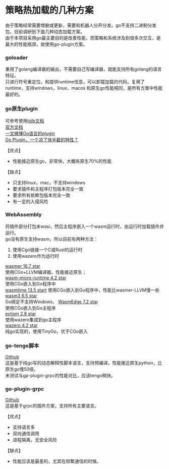 # 策略热加载的几种方案
由于策略经常需要增删或更新，需要和机器人分开分发。go不支持二进制分发包，目前调研到下面几种动态加载方案。  
由于本项目采用go最主要目的是改善性能，而策略和系统涉及到很多次交互，是最大的性能瓶颈，故使用go-plugin方案。  
### goloader
重用了golang编译器的输出，不需要自己写编译器，就能支持所有golang的语言特征。  
只进行符号重定位，和提供runtime信息，可以卸载加载的代码，复用了runtime，支持windows，linux，macos
和原生go性能相同，是所有方案中性能最好的。
### go原生plugin  
可参考使用[tidb文档](https://github.com/pingcap/tidb/blob/master/docs/design/2018-12-10-plugin-framework.md)  
[官方文档](https://pkg.go.dev/plugin)  
[一文搞懂Go语言的plugin](https://tonybai.com/2021/07/19/understand-go-plugin/)  
[Go Plugin，一个凉了快半截的特性？](https://www.easemob.com/news/6987)  

【优点】  
* 性能接近原生go，非常快，大概有原生70%的性能  

【缺点】  
* 只支持linux，mac，不支持windows
* 要求插件和主程序打包版本完全一致
* 要求所有依赖包版本完全一致
* 有一定的入侵风险
### WebAssembly
将插件部分打包未wasi，然后主程序嵌入一个wasm运行时，由运行时加载插件并运行。  
go没有原生支持wasm，所以目前有两种方法：  
1. 使用Cgo链接一个C或Rust的运行时
2. 使用wazero作为运行时  

[wasmer 16.7 star](https://github.com/wasmerio/wasmer)  
使用CGo+LLVM编译器，性能接近原生；  
[wasm-micro-runtime 4.2 star](https://github.com/bytecodealliance/wasm-micro-runtime)  
使用CGo嵌入到Go程序中  
[wasmtime 13.5 start](https://github.com/bytecodealliance/wasmtime)
使用CGo嵌入到Go程序中，性能比wasmer-LLVM慢一些  
[wasm3 6.5 star](https://github.com/wasm3/wasm3)  
Go绑定不支持Windows，
[WasmEdge 7.2 star](https://github.com/WasmEdge/WasmEdge)  
使用CGo嵌入到Go主程序  
[extism 2.8 star](https://github.com/extism/extism)  
使用wazero集成到go主程序  
[wazero 4.2 star](https://github.com/tetratelabs/wazero)  
纯go实现的，使用TinyGo，优于CGo嵌入  

### go-tengo脚本
[Github](https://github.com/d5/tengo.git)  
这是基于纯go写的动态解释性脚本语言，支持预编译。性能接近原生python，比原生go慢50倍。  
未测试与gp-plugin-grpc的性能对比，应该tengo稍快。

### go-plugin-grpc  
[Github](https://github.com/hashicorp/go-plugin)  
这是基于grpc的插件方案，支持所有主要语言。  

【优点】  
* 支持语言多
* 双向通信调用
* 进程隔离，无安全风险  

【缺点】
* 性能应该是最差的，尤其在频繁通信的时候。

